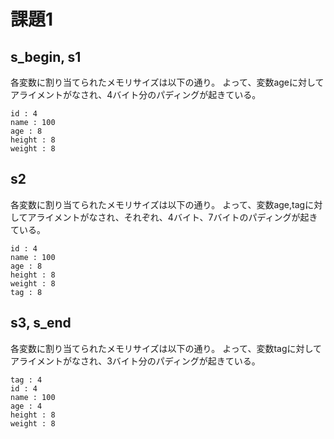 # 課題1

## s_begin, s1

各変数に割り当てられたメモリサイズは以下の通り。
よって、変数ageに対してアライメントがなされ、4バイト分のパディングが起きている。
```
id : 4
name : 100
age : 8
height : 8
weight : 8
```

## s2

各変数に割り当てられたメモリサイズは以下の通り。
よって、変数age,tagに対してアライメントがなされ、それぞれ、4バイト、7バイトのパディングが起きている。
```
id : 4
name : 100
age : 8
height : 8
weight : 8
tag : 8
```

## s3, s_end

各変数に割り当てられたメモリサイズは以下の通り。
よって、変数tagに対してアライメントがなされ、3バイト分のパディングが起きている。
```
tag : 4
id : 4
name : 100
age : 4
height : 8
weight : 8
```